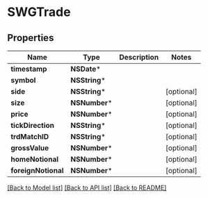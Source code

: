 # SWGTrade

## Properties
Name | Type | Description | Notes
------------ | ------------- | ------------- | -------------
**timestamp** | **NSDate*** |  | 
**symbol** | **NSString*** |  | 
**side** | **NSString*** |  | [optional] 
**size** | **NSNumber*** |  | [optional] 
**price** | **NSNumber*** |  | [optional] 
**tickDirection** | **NSString*** |  | [optional] 
**trdMatchID** | **NSString*** |  | [optional] 
**grossValue** | **NSNumber*** |  | [optional] 
**homeNotional** | **NSNumber*** |  | [optional] 
**foreignNotional** | **NSNumber*** |  | [optional] 

[[Back to Model list]](../README.md#documentation-for-models) [[Back to API list]](../README.md#documentation-for-api-endpoints) [[Back to README]](../README.md)


